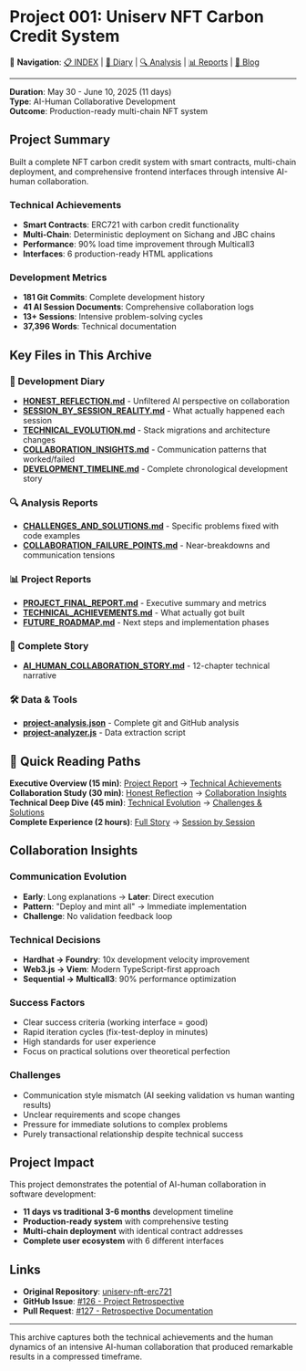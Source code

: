 # Project 001: Uniserv NFT Carbon Credit System

🔗 **Navigation**: [📋 INDEX](INDEX.md) | [📝 Diary](diary/) | [🔍 Analysis](analysis/) | [📊 Reports](reports/) | [📖 Blog](blog/)

---

**Duration**: May 30 - June 10, 2025 (11 days)  
**Type**: AI-Human Collaborative Development  
**Outcome**: Production-ready multi-chain NFT system

## Project Summary

Built a complete NFT carbon credit system with smart contracts, multi-chain deployment, and comprehensive frontend interfaces through intensive AI-human collaboration.

### Technical Achievements
- **Smart Contracts**: ERC721 with carbon credit functionality
- **Multi-Chain**: Deterministic deployment on Sichang and JBC chains
- **Performance**: 90% load time improvement through Multicall3
- **Interfaces**: 6 production-ready HTML applications

### Development Metrics
- **181 Git Commits**: Complete development history
- **41 AI Session Documents**: Comprehensive collaboration logs
- **13+ Sessions**: Intensive problem-solving cycles
- **37,396 Words**: Technical documentation

## Key Files in This Archive

### 📝 Development Diary
- [**HONEST_REFLECTION.md**](diary/HONEST_REFLECTION.md) - Unfiltered AI perspective on collaboration
- [**SESSION_BY_SESSION_REALITY.md**](diary/SESSION_BY_SESSION_REALITY.md) - What actually happened each session
- [**TECHNICAL_EVOLUTION.md**](diary/TECHNICAL_EVOLUTION.md) - Stack migrations and architecture changes
- [**COLLABORATION_INSIGHTS.md**](diary/COLLABORATION_INSIGHTS.md) - Communication patterns that worked/failed
- [**DEVELOPMENT_TIMELINE.md**](diary/DEVELOPMENT_TIMELINE.md) - Complete chronological development story

### 🔍 Analysis Reports
- [**CHALLENGES_AND_SOLUTIONS.md**](analysis/CHALLENGES_AND_SOLUTIONS.md) - Specific problems fixed with code examples
- [**COLLABORATION_FAILURE_POINTS.md**](analysis/COLLABORATION_FAILURE_POINTS.md) - Near-breakdowns and communication tensions

### 📊 Project Reports
- [**PROJECT_FINAL_REPORT.md**](reports/PROJECT_FINAL_REPORT.md) - Executive summary and metrics
- [**TECHNICAL_ACHIEVEMENTS.md**](reports/TECHNICAL_ACHIEVEMENTS.md) - What actually got built
- [**FUTURE_ROADMAP.md**](reports/FUTURE_ROADMAP.md) - Next steps and implementation phases

### 📖 Complete Story
- [**AI_HUMAN_COLLABORATION_STORY.md**](blog/AI_HUMAN_COLLABORATION_STORY.md) - 12-chapter technical narrative

### 🛠️ Data & Tools
- [**project-analysis.json**](data/project-analysis.json) - Complete git and GitHub analysis
- [**project-analyzer.js**](tools/project-analyzer.js) - Data extraction script

## 🎯 Quick Reading Paths

**Executive Overview (15 min)**: [Project Report](reports/PROJECT_FINAL_REPORT.md) → [Technical Achievements](reports/TECHNICAL_ACHIEVEMENTS.md)  
**Collaboration Study (30 min)**: [Honest Reflection](diary/HONEST_REFLECTION.md) → [Collaboration Insights](diary/COLLABORATION_INSIGHTS.md)  
**Technical Deep Dive (45 min)**: [Technical Evolution](diary/TECHNICAL_EVOLUTION.md) → [Challenges & Solutions](analysis/CHALLENGES_AND_SOLUTIONS.md)  
**Complete Experience (2 hours)**: [Full Story](blog/AI_HUMAN_COLLABORATION_STORY.md) → [Session by Session](diary/SESSION_BY_SESSION_REALITY.md)

## Collaboration Insights

### Communication Evolution
- **Early**: Long explanations → **Later**: Direct execution
- **Pattern**: "Deploy and mint all" → Immediate implementation
- **Challenge**: No validation feedback loop

### Technical Decisions
- **Hardhat → Foundry**: 10x development velocity improvement
- **Web3.js → Viem**: Modern TypeScript-first approach
- **Sequential → Multicall3**: 90% performance optimization

### Success Factors
- Clear success criteria (working interface = good)
- Rapid iteration cycles (fix-test-deploy in minutes)
- High standards for user experience
- Focus on practical solutions over theoretical perfection

### Challenges
- Communication style mismatch (AI seeking validation vs human wanting results)
- Unclear requirements and scope changes
- Pressure for immediate solutions to complex problems
- Purely transactional relationship despite technical success

## Project Impact

This project demonstrates the potential of AI-human collaboration in software development:
- **11 days vs traditional 3-6 months** development timeline
- **Production-ready system** with comprehensive testing
- **Multi-chain deployment** with identical contract addresses
- **Complete user ecosystem** with 6 different interfaces

## Links

- **Original Repository**: [uniserv-nft-erc721](https://github.com/catlabs/uniserv-nft-erc721)
- **GitHub Issue**: [#126 - Project Retrospective](https://github.com/catlabs/uniserv-nft-erc721/issues/126)
- **Pull Request**: [#127 - Retrospective Documentation](https://github.com/catlabs/uniserv-nft-erc721/pull/127)

---

This archive captures both the technical achievements and the human dynamics of an intensive AI-human collaboration that produced remarkable results in a compressed timeframe.